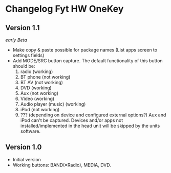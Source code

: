 # Changelog Fyt HW OneKey

## Version 1.1
*early Beta*
* Make copy & paste possible for package names (List apps screen to settings fields)
* Add MODE/SRC button capture. The default functionality of this button should be:
  1. radio (working)
  2. BT phone (not working)
  3. BT AV (not working)
  4. DVD (working)
  5. Aux (not working)
  6. Video (working)
  7. Audio player (music) (working)
  8. iPod (not working)
  9. ??? (depending on device and configured external options?)
  Aux and iPod can't be captured. Devices and/or apps not installed/implemented in the head unit will be skipped by the units software.

## Version 1.0
* Initial version
* Working buttons: BAND(=Radio), MEDIA, DVD.
